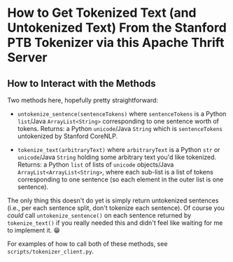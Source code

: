 How to Get Tokenized Text (and Untokenized Text) From the Stanford PTB Tokenizer via this Apache Thrift Server
==============================================================================================================

## How to Interact with the Methods

Two methods here, hopefully pretty straightforward:

* `untokenize_sentence(sentenceTokens)` where `sentenceTokens` is a Python `list`/Java `ArrayList<String>` corresponding to one sentence worth of tokens.
    Returns: a Python `unicode`/Java `String` which is `sentenceTokens` untokenized by Stanford CoreNLP.

* `tokenize_text(arbitraryText)` where `arbitraryText` is a Python `str` or `unicode`/Java `String` holding some arbitrary text you'd like tokenized.
    Returns: a Python `list` of lists of `unicode` objects/Java `ArrayList<ArrayList<String>`, where each sub-list is a list of tokens corresponding to one sentence (so each element in the outer list is one sentence).

The only thing this doesn't do yet is simply return untokenized sentences (i.e., per each sentence split, don't tokenize each sentence).  Of course you _could_ call `untokenize_sentence()` on each sentence returned by `tokenize_text()` if you really needed this and didn't feel like waiting for me to implement it. :grin:

For examples of how to call both of these methods, see `scripts/tokenizer_client.py`.